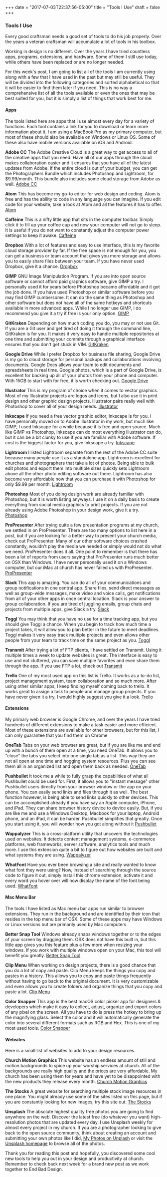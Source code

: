 +++
date = "2017-07-03T22:37:56-05:00"
title = "Tools I Use"
draft = false
+++

### Tools I Use

Every good craftsman needs a good set of tools to do his job properly. Over the years a veteran craftsman will accumulate a lot of tools in his toolbox.

Working in design is no different. Over the years I have tried countless apps, programs, extensions, and hardware. Some of them I still use today, while others have been replaced or are no longer needed.

For this week's post, I am going to list all of the tools I am currently using along with a few that I have used in the past but may still be useful. They will be divided into the following categories and sorted alphabetical so that it will be easier to find them later if you need. This is no way a comprehensive list of all the tools available or even the ones that may be best suited for you, but it is simply a list of things that work best for me.

#### Apps
The tools listed here are apps that I use almost every day for a variety of functions. Each tool contains a link for you to download or learn more information about it. I am using a MacBook Pro as my primary computer, but most of these should also be available on Windows or Linux OS. Some of these also have mobile versions available on iOS and Android.

**Adobe CC** The Adobe Creative Cloud is a great way to get access to all of the creative apps that you need. Have all of our apps through the cloud makes collaboration easier and it ensures that you have all of the latest updates from Adobe. If the entire cloud is out of your budget, you can get the Photographers Bundle which includes Photoshop and Lightroom, for $9.99/month. This bundle also includes some cloud storage from Adobe as well. <a href="http://www.adobe.com/creativecloud.html" target="_blank">Adobe CC</a>

**Atom** This has become my go-to editor for web design and coding. Atom is free and has the ability to code in any language you can imagine. If you edit code for your website, take a look at Atom and all the features it has to offer. <a href="https://atom.io/" target="_blank">Atom</a>

**Caffeine** This is a nifty little app that sits in the computer toolbar. Simply click it to fill up your coffee cup and now your computer will not go to sleep. It is useful if you do not want to constantly adjust the computer power settings to keep it awake. <a href="http://lightheadsw.com/caffeine/" target="_blank">Caffeine</a>

**Dropbox** With a lot of features and easy to use interface, this is my favorite cloud storage provider by far. If the free space is not enough for you, you can get a business or team account that gives you more storage and allows you to easily share files between your team. If you have never used Dropbox, give it a chance. <a href="https://db.tt/n7Fx0Cys" target="blank">Dropbox</a>

**GIMP** GNU Image Manipulation Program. If you are into open source software or cannot afford paid graphics software, give GIMP a try. I personally used it for years before Photoshop became affordable and it got the job done. If you have used Photoshop or similar software before you may find GIMP cumbersome. It can do the same thing as Photoshop and other software but does not have all of the same hotkeys and shortcuts available in more advanced apps. While I no longer use GIMP, I do recommend you give it a try if free is your only option. <a href="https://www.gimp.org/" target="blank">GIMP</a>

**GitKraken** Depending on how much coding you do, you may or not use Git. If you are a Git user and get tired of doing it through the command line, GitKraken is for you. It makes it very easy to handle multiple repositories at one time and submitting your commits through a graphical interface ensures that you don't get stuck in VIM. <a href="https://www.gitkraken.com/" target="_blank">GitKraken</a>

**Google Drive** While I prefer Dropbox for business file sharing, Google Drive is my go to cloud storage for personal backups and collaborations involving documents. Google Docs allows your team to edit documents and spreadsheets in real time. Google photos, which is a part of Google Drive, is excellent for backing up all of your photos from your phone and computer. With 15GB to start with for free, it is worth checking out. <a href="https://drive.google.com/" target="_blank">Google Drive</a>

**Illustrator** This is my program of choice when it comes to vector graphics. Most of my Illustrator projects are logos and icons, but I also use it in print design and other graphic design projects. Illustrator pairs really well with Photoshop to cover all of your design needs. <a href="http://www.adobe.com/products/illustrator.html" target="_blank">Illustrator</a>

**Inkscape** If you need a free vector graphic editor, Inkscape is for you. I have personally moved on to Adobe Illustrator in my work, but much like GIMP, I used Inkscape for a while because it is free and open source. Much like GIMP vs Photoshop, Inkscape can do most everything Illustrator can do, but it can be a bit clunky to use if you are familiar with Adobe software. If cost is the biggest factor for you, give Inkscape a try. <a href="https://inkscape.org/en/" target="_blank">Inkscape</a>

**Lightroom** I listed Lightroom separate from the rest of the Adobe CC suite because many people use it as a standalone app. Lightroom is excellent for churches and photographers that take a lot of photos. Being able to bulk edit photos and export them into multiple sizes quickly sets Lightroom above all the other photo editing software out there. Lightroom has also become very affordable now that you can purchase it with Photoshop for only $9.99 per month. <a href="http://www.adobe.com/products/photoshop-lightroom.html" target="_blank">Lightroom</a>

**Photoshop** Most of you doing design work are already familiar with Photoshop, but it is worth listing anyways. I use it on a daily basis to create everything from social media graphics to print projects. If you are not already using Adobe Photoshop in your design work, give it a try. <a href="http://www.adobe.com/products/photoshop.html" target="_blank">Photoshop</a>

**ProPresenter** After trying quite a few presentation programs at my church, we settled in on ProPresenter. There are too many options to list here in a post, but if you are looking for a better way to present your church media, check out ProPresenter. Many of our other software choices crashed constantly, wouldn't play the media we needed or simply would not do what we need. ProPresenter does it all. One point to remember is that there has been a lot of reports from users saying that ProPresenter runs much better on OSX than Windows. I have never personally used it on a Windows computer, but our iMac at church has never failed us with ProPresenter. <a href="http://www.renewedvision.com/propresenter.php" target="_blank">ProPresenter</a>

**Slack** This app is amazing. You can do all of your communications and group notifications in one central app. Share files, send direct messages as well as group-wide messages, make video and voice calls, get notifications from all of your other apps in once central location. Slack is your answer to group collaboration. If you are tired of juggling emails, group chats and projects from multiple apps, give Slack a try. <a href="https://slack.com/" target="_blank">Slack</a>

**Toggl** You may think that you have no use for a time tracking app, but you should give Toggl a chance. When you begin to track how much time a project takes, it will allow you to plan better in the future to meet deadlines. Toggl makes it very easy track multiple projects and even allows other people from your team to track time on the same project as you. <a href="https://toggl.com/" target="_blank">Toggl</a>

**Transmit** After trying a lot of FTP clients, I have settled on Transmit. Using it multiple times a week to update websites is great. The interface is easy to use and not cluttered, you can save multiple favorites and even share them through the app. If you use FTP a lot, check out <a href="https://panic.com/transmit/" target="_blank">Transmit</a>

**Trello** One of my most used app on this list is Trello. It works as a to-do list, project management system, team collaboration and so much more. After using other similar apps, I keep finding myself coming back to trello. It works great to assign a task to people and manage group projects. If you have never given it a try, I would highly suggest you give it a look. <a href="https://trello.com/" target="_blank">Trello</a>

#### Extensions
My primary web browser is Google Chrome, and over the years I have tried hundreds of different extensions to make a task easier and more efficient. Most of these extensions are available for other browsers, but for this list, I can only guarantee that you find them on Chrome

**OneTab** Tabs on your web browser are great, but if you are like me and end up with a bunch of them open at a time, you need OneTab. It allows you to "close" the tabs you select into one single tab as a list. This way they are not all open at one time and hogging system resources. Plus you can see them all in an organized list and open them back as needed. <a href="https://www.one-tab.com/" target="_blank">OneTab</a>

**Pushbullet** It took me a while to fully grasp the capabilities of what all Pushbullet could be used for. First, it allows you to "instant message" other Pushbullet users directly from your browser window or the app on your phone. You can easily send links and files through it as well. The best function however, is being able to send links quickly to other devices. This can be accomplished already if you have say an Apple computer, iPhone, and iPad. They can share browser history device to device easily. But, if you are like me and use a Windows Desktop, Macbook for your laptop, Android phone, and an iPad, it can be harder. Pushbullet simplifies that greatly. Once you start using it, you will wonder how you got along without it <a href="https://www.pushbullet.com/" target="_blank">Pushbullet</a>

**Wappalyzer** This is a cross-platform utility that uncovers the technologies used on websites. It detects content management systems, e-commerce platforms, web frameworks, server software, analytics tools and much more. I use this extension quite a bit to figure out how websites are built and what systems they are using. <a href="https://wappalyzer.com/" target="_blank">Wappalyzer</a>

**WhatFont** Have you ever been browsing a site and really wanted to know what font they were using? Now, instead of searching through the source code to figure it out, simply install this chrome extension, activate it and every word you hover over will now display the name of the font being used. <a href="https://chrome.google.com/webstore/detail/whatfont/jabopobgcpjmedljpbcaablpmlmfcogm?hl=en" target="_blank">WhatFont</a>

#### Mac Menu Bar

The tools I have listed as Mac menu bar apps run similar to browser extensions. They run in the background and are identified by their icon that resides in the top menu bar of OSX. Some of these apps may have Windows or Linux versions but are primarily used by Mac computers.

**Better Snap Tool** Windows already snaps windows together or to the edges of your screen by dragging them. OSX does not have this built in, but this little app gives you this feature plus a few more when resizing your windows. If you work with multiple windows open on your Mac, this tool will benefit you greatly. <a href="https://www.boastr.net/bettersnaptool/" target="_blank">Better Snap Tool</a>

**Clip Menu** When working on design projects, there is a good chance that you do a lot of copy and paste. Clip Menu keeps the things you copy and pastes in a history. This allows you to copy and paste things frequently without having to go back to the original document. It is very customizable and even allows you to create folders and organize things that you copy and paste a lot. <a href="http://www.clipmenu.com/" target="_blank">Clip Menu</a>

**Color Snapper** This app is the best macOS color picker app for designers & developers which make it easy to collect, adjust, organize and export colors of any pixel on the screen. All you have to do is press the hotkey to bring up the magnifying glass. Select the color and it will automatically generate the color into several different formats such as RGB and Hex. This is one of my most used tools. <a href="https://colorsnapper.com/" target="_blank">Color Snapper</a>

#### Websites

Here is a small list of websites to add to your design resources.

**Church Motion Graphics** This website has an endless amount of still and motion backgrounds to spice up your worship services at church. All of the backgrounds are really high quality and the prices are very affordable. My church has been using them for years and have yet to be disappointed with the new products they release every month. <a href="https://www.churchmotiongraphics.com/" target="_blank">Church Motion Graphics</a>

**The Stocks** A great website for searching multiple stock image resources in one place. You might already use some of the sites listed on this page, but if you are constantly looking for new images, try this site out. <a href="http://thestocks.im/" target="_blank">The Stocks</a>

**Unsplash** The absolute highest quality free photos you are going to find anywhere on the web. Discover the latest free (do whatever you want) high-resolution photos that are updated every day. I use Unsplash weekly for almost every project in my church. If you are a photographer looking to give back to the open source community, think about creating an account and submitting your own photos like I did, <a href="https://unsplash.com/@aroberts1228" target="_blank">My Photos on Unplash</a> or visit the <a href="https://unsplash.com/" target="blank">Unsplash homepage</a> to browse all of the photos.

Thank you for reading this post and hopefully, you discovered some cool new tools to help you out in your design and productivity at church. Remember to check back next week for a brand new post as we work together to End Bad Design.
